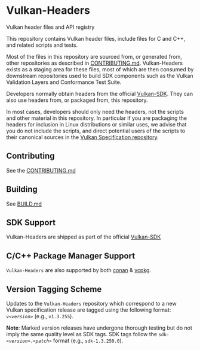 # Vulkan-Headers

Vulkan header files and API registry

This repository contains Vulkan header files, include files for C and C++,
and related scripts and tests.

Most of the files in this repository are sourced from, or generated from,
other repositories as described in [CONTRIBUTING.md](CONTRIBUTING.md).
Vulkan-Headers exists as a staging area for these files, most of which are
then consumed by downstream repositories used to build SDK components such
as the Vulkan Validation Layers and Conformance Test Suite.

Developers normally obtain headers from the official
[Vulkan-SDK](https://www.lunarg.com/vulkan-sdk/).
They can also use headers from, or packaged from, this repository.

In most cases, developers should only need the headers, not the scripts and
other material in this repository.
In particular if you are packaging the headers for inclusion in Linux
distributions or similar uses, we advise that you do not include the
scripts, and direct potential users of the scripts to their canonical
sources in the [Vulkan Specification
repository](https://github.com/KhronosGroup/Vulkan-Docs).

## Contributing

See the [CONTRIBUTING.md](CONTRIBUTING.md)

## Building

See [BUILD.md](BUILD.md)

## SDK Support

Vulkan-Headers are shipped as part of the official [Vulkan-SDK](https://www.lunarg.com/vulkan-sdk/)

## C/C++ Package Manager Support

`Vulkan-Headers` are also supported by both [conan](https://conan.io/) & [vcpkg](https://learn.microsoft.com/en-us/vcpkg/).

## Version Tagging Scheme

Updates to the `Vulkan-Headers` repository which correspond to a new Vulkan
specification release are tagged using the following format:
`v<`_`version`_`>` (e.g., `v1.3.255`).

**Note**: Marked version releases have undergone thorough testing but do not
imply the same quality level as SDK tags. SDK tags follow the
`sdk-<`_`version`_`>.<`_`patch`_`>` format (e.g., `sdk-1.3.250.0`).
